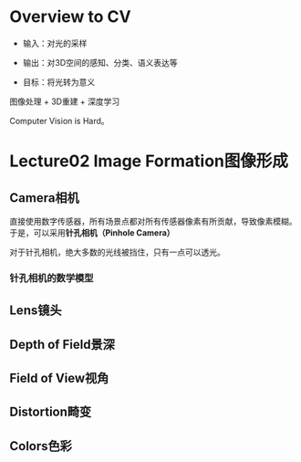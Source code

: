 # Overview to CV

- 输入：对光的采样

- 输出：对3D空间的感知、分类、语义表达等

- 目标：将光转为意义

图像处理 + 3D重建 + 深度学习

Computer Vision is Hard。

# Lecture02 Image Formation图像形成

## Camera相机

直接使用数字传感器，所有场景点都对所有传感器像素有所贡献，导致像素模糊。于是，可以采用**针孔相机（Pinhole Camera）**

对于针孔相机，绝大多数的光线被挡住，只有一点可以透光。

### 针孔相机的数学模型



## Lens镜头

## Depth of Field景深

## Field of View视角

## Distortion畸变

## Colors色彩
